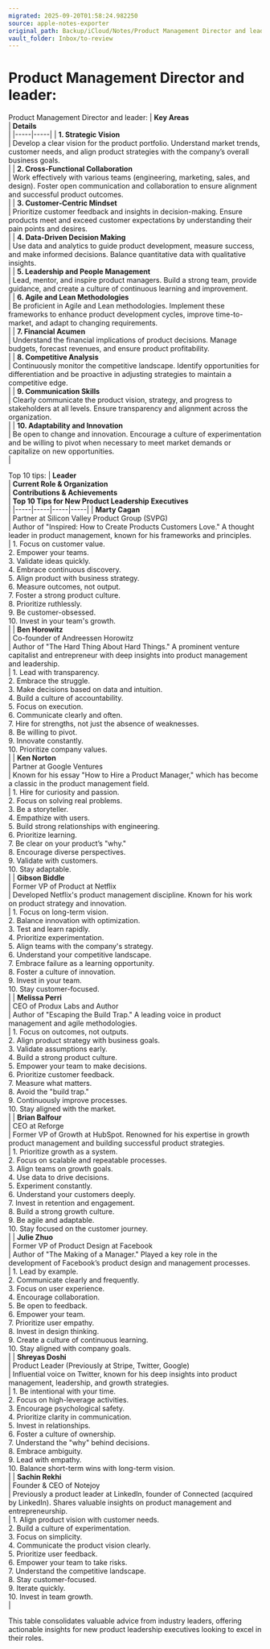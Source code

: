 ```yaml
---
migrated: 2025-09-20T01:58:24.982250
source: apple-notes-exporter
original_path: Backup/iCloud/Notes/Product Management Director and leader-.md
vault_folder: Inbox/to-review
---
```

# Product Management Director and leader:

Product Management Director and leader:
|  **Key Areas**<br/> | **Details**<br/> |
|-----|-----|
|  **1. Strategic Vision**<br/> | Develop a clear vision for the product portfolio. Understand market trends, customer needs, and align product strategies with the company’s overall business goals.<br/> |
|  **2. Cross-Functional Collaboration**<br/> | Work effectively with various teams (engineering, marketing, sales, and design). Foster open communication and collaboration to ensure alignment and successful product outcomes.<br/> |
|  **3. Customer-Centric Mindset**<br/> | Prioritize customer feedback and insights in decision-making. Ensure products meet and exceed customer expectations by understanding their pain points and desires.<br/> |
|  **4. Data-Driven Decision Making**<br/> | Use data and analytics to guide product development, measure success, and make informed decisions. Balance quantitative data with qualitative insights.<br/> |
|  **5. Leadership and People Management**<br/> | Lead, mentor, and inspire product managers. Build a strong team, provide guidance, and create a culture of continuous learning and improvement.<br/> |
|  **6. Agile and Lean Methodologies**<br/> | Be proficient in Agile and Lean methodologies. Implement these frameworks to enhance product development cycles, improve time-to-market, and adapt to changing requirements.<br/> |
|  **7. Financial Acumen**<br/> | Understand the financial implications of product decisions. Manage budgets, forecast revenues, and ensure product profitability.<br/> |
|  **8. Competitive Analysis**<br/> | Continuously monitor the competitive landscape. Identify opportunities for differentiation and be proactive in adjusting strategies to maintain a competitive edge.<br/> |
|  **9. Communication Skills**<br/> | Clearly communicate the product vision, strategy, and progress to stakeholders at all levels. Ensure transparency and alignment across the organization.<br/> |
|  **10. Adaptability and Innovation**<br/> | Be open to change and innovation. Encourage a culture of experimentation and be willing to pivot when necessary to meet market demands or capitalize on new opportunities.<br/> |

Top 10 tips:
|  **Leader**<br/> | **Current Role & Organization**<br/> | **Contributions & Achievements**<br/> | **Top 10 Tips for New Product Leadership Executives**<br/> |
|-----|-----|-----|-----|
|  **Marty Cagan**<br/> | Partner at Silicon Valley Product Group (SVPG)<br/> | Author of "Inspired: How to Create Products Customers Love." A thought leader in product management, known for his frameworks and principles.<br/> | 1. Focus on customer value.<br/>2. Empower your teams.<br/>3. Validate ideas quickly.<br/>4. Embrace continuous discovery.<br/>5. Align product with business strategy.<br/>6. Measure outcomes, not output.<br/>7. Foster a strong product culture.<br/>8. Prioritize ruthlessly.<br/>9. Be customer-obsessed.<br/>10. Invest in your team's growth.<br/> |
|  **Ben Horowitz**<br/> | Co-founder of Andreessen Horowitz<br/> | Author of "The Hard Thing About Hard Things." A prominent venture capitalist and entrepreneur with deep insights into product management and leadership.<br/> | 1. Lead with transparency.<br/>2. Embrace the struggle.<br/>3. Make decisions based on data and intuition.<br/>4. Build a culture of accountability.<br/>5. Focus on execution.<br/>6. Communicate clearly and often.<br/>7. Hire for strengths, not just the absence of weaknesses.<br/>8. Be willing to pivot.<br/>9. Innovate constantly.<br/>10. Prioritize company values.<br/> |
|  **Ken Norton**<br/> | Partner at Google Ventures<br/> | Known for his essay "How to Hire a Product Manager," which has become a classic in the product management field.<br/> | 1. Hire for curiosity and passion.<br/>2. Focus on solving real problems.<br/>3. Be a storyteller.<br/>4. Empathize with users.<br/>5. Build strong relationships with engineering.<br/>6. Prioritize learning.<br/>7. Be clear on your product’s "why."<br/>8. Encourage diverse perspectives.<br/>9. Validate with customers.<br/>10. Stay adaptable.<br/> |
|  **Gibson Biddle**<br/> | Former VP of Product at Netflix<br/> | Developed Netflix's product management discipline. Known for his work on product strategy and innovation.<br/> | 1. Focus on long-term vision.<br/>2. Balance innovation with optimization.<br/>3. Test and learn rapidly.<br/>4. Prioritize experimentation.<br/>5. Align teams with the company's strategy.<br/>6. Understand your competitive landscape.<br/>7. Embrace failure as a learning opportunity.<br/>8. Foster a culture of innovation.<br/>9. Invest in your team.<br/>10. Stay customer-focused.<br/> |
|  **Melissa Perri**<br/> | CEO of Produx Labs and Author<br/> | Author of "Escaping the Build Trap." A leading voice in product management and agile methodologies.<br/> | 1. Focus on outcomes, not outputs.<br/>2. Align product strategy with business goals.<br/>3. Validate assumptions early.<br/>4. Build a strong product culture.<br/>5. Empower your team to make decisions.<br/>6. Prioritize customer feedback.<br/>7. Measure what matters.<br/>8. Avoid the "build trap."<br/>9. Continuously improve processes.<br/>10. Stay aligned with the market.<br/> |
|  **Brian Balfour**<br/> | CEO at Reforge<br/> | Former VP of Growth at HubSpot. Renowned for his expertise in growth product management and building successful product strategies.<br/> | 1. Prioritize growth as a system.<br/>2. Focus on scalable and repeatable processes.<br/>3. Align teams on growth goals.<br/>4. Use data to drive decisions.<br/>5. Experiment constantly.<br/>6. Understand your customers deeply.<br/>7. Invest in retention and engagement.<br/>8. Build a strong growth culture.<br/>9. Be agile and adaptable.<br/>10. Stay focused on the customer journey.<br/> |
|  **Julie Zhuo**<br/> | Former VP of Product Design at Facebook<br/> | Author of "The Making of a Manager." Played a key role in the development of Facebook’s product design and management processes.<br/> | 1. Lead by example.<br/>2. Communicate clearly and frequently.<br/>3. Focus on user experience.<br/>4. Encourage collaboration.<br/>5. Be open to feedback.<br/>6. Empower your team.<br/>7. Prioritize user empathy.<br/>8. Invest in design thinking.<br/>9. Create a culture of continuous learning.<br/>10. Stay aligned with company goals.<br/> |
|  **Shreyas Doshi**<br/> | Product Leader (Previously at Stripe, Twitter, Google)<br/> | Influential voice on Twitter, known for his deep insights into product management, leadership, and growth strategies.<br/> | 1. Be intentional with your time.<br/>2. Focus on high-leverage activities.<br/>3. Encourage psychological safety.<br/>4. Prioritize clarity in communication.<br/>5. Invest in relationships.<br/>6. Foster a culture of ownership.<br/>7. Understand the "why" behind decisions.<br/>8. Embrace ambiguity.<br/>9. Lead with empathy.<br/>10. Balance short-term wins with long-term vision.<br/> |
|  **Sachin Rekhi**<br/> | Founder & CEO of Notejoy<br/> | Previously a product leader at LinkedIn, founder of Connected (acquired by LinkedIn). Shares valuable insights on product management and entrepreneurship.<br/> | 1. Align product vision with customer needs.<br/>2. Build a culture of experimentation.<br/>3. Focus on simplicity.<br/>4. Communicate the product vision clearly.<br/>5. Prioritize user feedback.<br/>6. Empower your team to take risks.<br/>7. Understand the competitive landscape.<br/>8. Stay customer-focused.<br/>9. Iterate quickly.<br/>10. Invest in team growth.<br/> |

This table consolidates valuable advice from industry leaders, offering actionable insights for new product leadership executives looking to excel in their roles.
